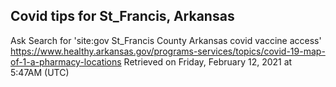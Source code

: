 ## Covid tips for St_Francis, Arkansas

Ask Search for 'site:gov St_Francis County Arkansas covid vaccine access'
https://www.healthy.arkansas.gov/programs-services/topics/covid-19-map-of-1-a-pharmacy-locations
Retrieved on Friday, February 12, 2021 at 5:47AM (UTC)